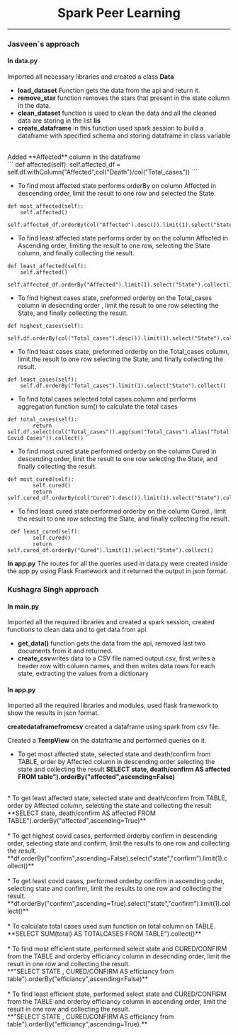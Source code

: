 # <center>Spark Peer Learning</center>
<hr>

### Jasveen`s approach <br>
#### In data.py <br>
Imported all necessary libraries and created a class **Data** <br>
 
* **load_dataset** Function gets the data from the api and return it.<br>
* **remove_star** function removes the stars that present in the state column in the data.<br>
* **clean_dataset** function is used to clean the data and all the cleaned data are storing in the list **lis**<br>
* **create_dataframe** in this function used spark session to build a dataframe with specified schema and storing dataframe in class variable <br>
<br>
Added **Affected** column in the dataframe <br>
```
def affected(self):
        self.affected_df = self.df.withColumn("Affected",col("Death")/col("Total_cases"))
```
<br>

* To find most affected state performs orderBy on column Affected in descending order, limit the result to one row and selected the State.
```
def most_affected(self):
    self.affected()
    self.affected_df.orderBy(col("Affected").desc()).limit(1).select("State").collect()
```
* To find least affected state performs order by on the column Affected in Ascending order, limiting the result to one row, selecting the State column, and finally collecting the result.
```
def least_affected(self):
    self.affected()
    self.affected_df.orderBy("Affected").limit(1).select("State").collect()    
```
* To find highest cases state, preformed orderby on the Total_cases column in desecnding order , limit the result to one row selecting the State, and finally collecting the result.
```
def highest_cases(self):
    self.df.orderBy(col("Total_cases").desc()).limit(1).select("State").collect()
```

* To find least cases state, preformed orderby on the Total_cases column, limit the result to one row selecting the State, and finally collecting the result.
```
def least_cases(self):
    self.df.orderBy("Total_cases").limit(1).select("State").collect()
```
* To find total cases selected total cases column and performs aggregation function sum() to calculate the total cases
```
def total_cases(self):
        return self.df.select(col("Total_cases")).agg(sum("Total_cases").alias("Total Covid Cases")).collect()
```
* To find most cured state performed orderby on the column Cured in descending order, limit the result to one row selecting the State, and finally collecting the result.
```
def most_cured(self):
        self.cured()
        return self.cured_df.orderBy(col("Cured").desc()).limit(1).select("State").collect()
```
* To find least cured state performed orderby on the column Cured , limit the result to one row selecting the State, and finally collecting the result.

```
 def least_cured(self):
        self.cured()
        return self.cured_df.orderBy("Cured").limit(1).select("State").collect()
```

**In app.py** The routes for all the queries used in data.py were created inside the app.py using Flask Framework and it returned the output in json format.

### Kushagra Singh approach
#### In main.py <br>
Imported all the required libraries and created a spark session, created functions to clean data and to get data from api. <br>
* **get_data()**  function gets the data from the api, removed last two documents from it and returned.<br>
* **create_csv**writes data to a CSV file named output.csv, first writes a header row with column names, and then writes data rows for each state, extracting the values from a dictionary<br>

#### In app.py <br>
Imported all the required libraries and modules, used flask framework to show the results in json format.<br>

**createdataframefromcsv** created a dataframe using spark from csv file.<br>

Created a **TempView** on the dataframe and performed queries on it.

* To get most affected state, selected state and death/confirm from TABLE, order by Affected column in descending order selecting the state and collecting the result
**SELECT state, death/confirm AS affected FROM table").orderBy("affected",ascending=False)** <br>
<br>
* To get least affected state, selected state and death/confirm from TABLE, order by Affected column, selecting the state and collecting the result<br>
**SELECT state, death/confirm AS affected FROM TABLE").orderBy("affected",ascending=True)** <br>
<br>
* To get highest covid cases, performed orderby confirm  in  descending order, selecting state and confirm, limit the results to one row and collecting the result.<br> 
**df.orderBy("confirm",ascending=False).select("state","confirm").limit(1).collect()**<br>
<br>
* To get least covid cases, performed orderby confirm  in ascending order, selecting state and confirm, limit the results to one row and collecting the result.<br> 
**df.orderBy("confirm",ascending=True).select("state","confirm").limit(1).collect()**<br>
<br>
* To calculate total cases used sum function on total column on TABLE. <br>
**SELECT SUM(total) AS TOTALCASES FROM TABLE").collect()** <br>
<br>
* To find most efficient state, performed select state and CURED/CONFIRM  from the TABLE and orderby efficiancy column in desecnding order, limit the result in one row and collecting the result.<br>
**"SELECT STATE , CURED/CONFIRM AS efficiancy from table").orderBy("efficiancy",ascending=False)**<br>
<br>
* To find least efficient state, performed select state and CURED/CONFIRM  from the TABLE and orderby efficiancy column in ascending order, limit the result in one row and collecting the result.<br>
**"SELECT STATE , CURED/CONFIRM AS efficiancy from table").orderBy("efficiancy",ascending=True).**<br>